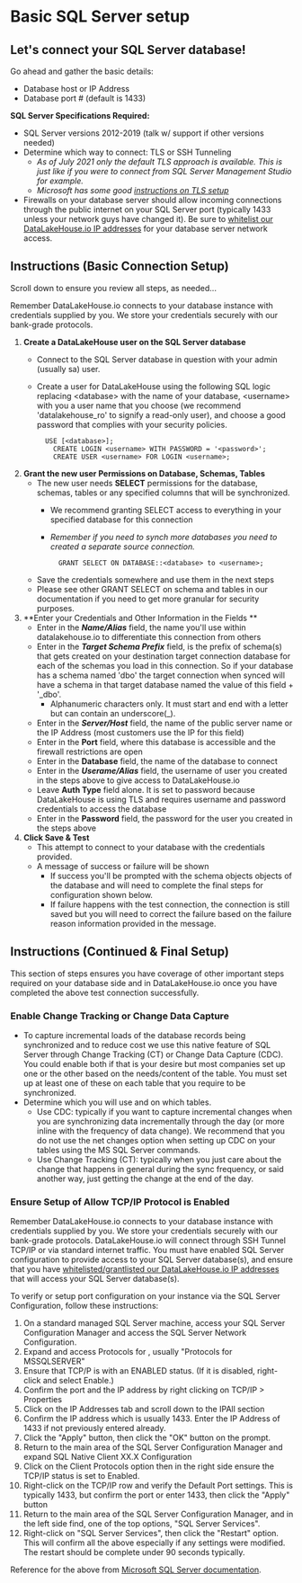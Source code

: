 # Basic SQL Server setup

## Let's connect your SQL Server database!

Go ahead and gather the basic details:

* Database host or IP Address
* Database port # (default is 1433)

**SQL Server Specifications Required:**

* SQL Server versions 2012-2019 (talk w/ support if other versions needed)
* Determine which way to connect: TLS or SSH Tunneling
  * _As of July 2021 only the default TLS approach is available. This is just like if you were to connect from SQL Server Management Studio for example._
  * _Microsoft has some good_ [_instructions on TLS setup_](https://docs.microsoft.com/en-us/sql/database-engine/configure-windows/enable-encrypted-connections-to-the-database-engine?view=sql-server-ver15#transport-layer-security-tls)
* Firewalls on your database server should allow incoming connections through the public internet on your SQL Server port (typically 1433 unless your network guys have changed it).  Be sure to [whitelist our DataLakeHouse.io IP addresses](https://datalakehouse.io/whitelist-ip-addresses) for your database server network access.

## Instructions (Basic Connection Setup)

Scroll down to ensure you review all steps, as needed...

Remember DataLakeHouse.io connects to your database instance with credentials supplied by you. We store your credentials securely with our bank-grade protocols.

1. **Create a DataLakeHouse user on the SQL Server database**
   * Connect to the SQL Server database in question with your admin (usually sa) user.
   *   Create a user for DataLakeHouse using the following SQL logic replacing \<database> with the name of your database, \<username> with you a user name that you choose (we recommend 'datalakehouse\_ro' to signify a read-only user), and choose a good password that complies with your security policies.&#x20;

       ```
         USE [<database>];
           CREATE LOGIN <username> WITH PASSWORD = '<password>';
           CREATE USER <username> FOR LOGIN <username>;
       ```
2. **Grant the new user Permissions on Database, Schemas, Tables**
   * The new user needs **SELECT** permissions for the database, schemas, tables or any specified columns that will be synchronized.
     * We recommend granting SELECT access to everything in your specified database for this connection
     *   _Remember if you need to synch more databases you need to created a separate source connection._

         ```
           GRANT SELECT ON DATABASE::<database> to <username>;
         ```
   * Save the credentials somewhere and use them in the next steps
   * Please see other GRANT SELECT on schema and tables in our documentation if you need to get more granular for security purposes.
3. \*\*Enter your Credentials and Other Information in the Fields \*\*
   * Enter in the _**Name/Alias**_ field, the name you'll use within datalakehouse.io to differentiate this connection from others
   * Enter in the _**Target Schema Prefix**_ field, is the prefix of schema(s) that gets created on your destination target connection database for each of the schemas you load in this connection. So if your database has a schema named 'dbo' the target connection when synced will have a schema in that target database named the value of this field + '\_dbo'.
     * Alphanumeric characters only. It must start and end with a letter but can contain an underscore(\_).
   * Enter in the _**Server/Host**_ field, the name of the public server name or the IP Address (most customers use the IP for this field)
   * Enter in the **Port** field, where this database is accessible and the firewall restrictions are open
   * Enter in the **Database** field, the name of the database to connect
   * Enter in the _**Userame/Alias**_ field, the username of user you created in the steps above to give access to DataLakeHouse.io
   * Leave **Auth Type** field alone. It is set to password because DataLakeHouse is using TLS and requires username and password credentials to access the database
   * Enter in the **Password** field, the password for the user you created in the steps above
4. **Click Save & Test**
   * This attempt to connect to your database with the credentials provided.
   * A message of success or failure will be shown
     * If success you'll be prompted with the schema objects objects of the database and will need to complete the final steps for configuration shown below.
     * If failure happens with the test connection, the connection is still saved but you will need to correct the failure based on the failure reason information provided in the message.

## Instructions (Continued & Final Setup)

This section of steps ensures you have coverage of other important steps required on your database side and in DataLakeHouse.io once you have completed the above test connection successfully.

### **Enable Change Tracking or Change Data Capture**

* To capture incremental loads of the database records being synchronized and to reduce cost we use this native feature of SQL Server through Change Tracking (CT) or Change Data Capture (CDC).  You could enable both if that is your desire but most companies set up one or the other based on the needs/content of the table.  You must set up at least one of these on each table that you require to be synchronized.
* Determine which you will use and on which tables.&#x20;
  * Use CDC: typically if you want to capture incremental changes when you are synchronizing data incrementally through the day (or more inline with the frequency of data change). We recommend that you do not use the net changes option when setting up CDC on your tables using the MS SQL Server commands.
  * Use Change Tracking (CT): typically when you just care about the change that happens in general during the sync frequency, or said another way, just getting the change at the end of the day.

### Ensure Setup of Allow TCP/IP Protocol is Enabled

Remember DataLakeHouse.io connects to your database instance with credentials supplied by you. We store your credentials securely with our bank-grade protocols. DataLakeHouse.io will connect through SSH Tunnel TCP/IP or via standard internet traffic. You must have enabled SQL Server configuration to provide access to your SQL Server database(s), and ensure that you have [whitelisted/grantlisted our DataLakeHouse.io IP addresses](https://datalakehouse.io/whitelist-ip-addresses) that will access your SQL Server database(s).

To verify or setup port configuration on your instance via the SQL Server Configuration, follow these instructions:

1. On a standard managed SQL Server machine, access your SQL Server Configuration Manager and access the SQL Server Network Configuration.
2. Expand and access Protocols for , usually "Protocols for MSSQLSERVER"
3. Ensure that TCP/P is with an ENABLED status. (If it is disabled, right-click and select Enable.)
4. Confirm the port and the IP address by right clicking on TCP/IP > Properties
5. Click on the IP Addresses tab and scroll down to the IPAll section
6. Confirm the IP address which is usually 1433. Enter the IP Address of 1433 if not previously entered already.
7. Click the "Apply" button, then click the "OK" button on the prompt.
8. Return to the main area of the SQL Server Configuration Manager and expand SQL Native Client XX.X Configuration
9. Click on the Client Protocols option then in the right side ensure the TCP/IP status is set to Enabled.
10. Right-click on the TCP/IP row and verify the Default Port settings. This is typically 1433, but confirm the port or enter 1433, then click the "Apply" button
11. Return to the main area of the SQL Server Configuration Manager, and in the left side find, one of the top options, "SQL Server Services".
12. Right-click on "SQL Server Services", then click the "Restart" option. This will confirm all the above especially if any settings were modified. The restart should be complete under 90 seconds typically.

Reference for the above from [Microsoft SQL Server documentation](https://docs.microsoft.com/en-us/sql/database-engine/configure-windows/configure-a-server-to-listen-on-a-specific-tcp-port?view=sql-server-ver15).
